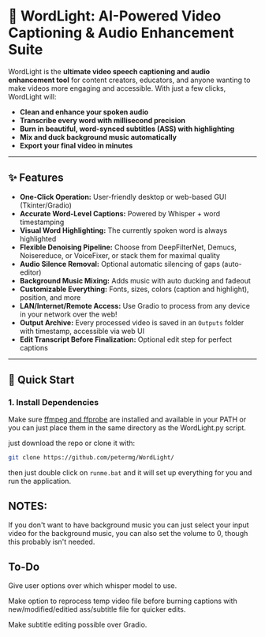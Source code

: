# 🌟 WordLight: AI-Powered Video Captioning & Audio Enhancement Suite

WordLight is the **ultimate video speech captioning and audio enhancement tool** for content creators, educators, and anyone wanting to make videos more engaging and accessible. With just a few clicks, WordLight will:

- **Clean and enhance your spoken audio**
- **Transcribe every word with millisecond precision**
- **Burn in beautiful, word-synced subtitles (ASS) with highlighting**
- **Mix and duck background music automatically**
- **Export your final video in minutes**

---

## ✨ Features

- **One-Click Operation:** User-friendly desktop or web-based GUI (Tkinter/Gradio)
- **Accurate Word-Level Captions:** Powered by Whisper + word timestamping
- **Visual Word Highlighting:** The currently spoken word is always highlighted
- **Flexible Denoising Pipeline:** Choose from DeepFilterNet, Demucs, Noisereduce, or VoiceFixer, or stack them for maximal quality
- **Audio Silence Removal:** Optional automatic silencing of gaps (auto-editor)
- **Background Music Mixing:** Adds music with auto ducking and fadeout
- **Customizable Everything:** Fonts, sizes, colors (caption and highlight), position, and more
- **LAN/Internet/Remote Access:** Use Gradio to process from any device in your network over the web!
- **Output Archive:** Every processed video is saved in an `Outputs` folder with timestamp, accessible via web UI
- **Edit Transcript Before Finalization:** Optional edit step for perfect captions

---

## 🚀 Quick Start

### **1. Install Dependencies**

Make sure [ffmpeg and ffprobe](https://ffmpeg.org/download.html) are installed and available in your PATH or you can just place them in the same directory as the WordLight.py script.


just download the repo or clone it with:
```bash
git clone https://github.com/petermg/WordLight/
```
then just double click on `runme.bat` and it will set up everything for you and run the application.

## NOTES:
If you don't want to have background music you can just select your input video for the background music, you can also set the volume to 0, though this probably isn't needed.


## To-Do
Give user options over which whisper model to use.

Make option to reprocess temp video file before burning captions with new/modified/editied ass/subtitle file for quicker edits.

Make subtitle editing possible over Gradio.
